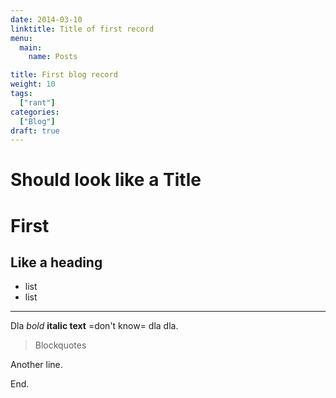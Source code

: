 ```yaml
---
date: 2014-03-10
linktitle: Title of first record
menu:
  main:
    name: Posts

title: First blog record
weight: 10
tags: 
  ["rant"]
categories:
  ["Blog"]
draft: true
---
```


Should look like a Title
===============

# First
## Like a heading

* list
* list 

---

Dla _bold_ **italic text** =don't know= dla dla.

> Blockquotes

Another line.

End.